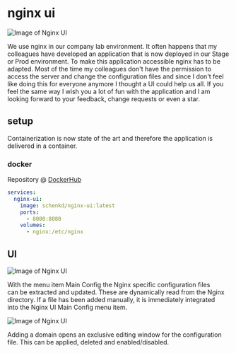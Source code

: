 # nginx ui

![Image of Nginx UI](https://i.ibb.co/XXcfsDp/Bildschirmfoto-2020-06-20-um-18-40-27.png)

We use nginx in our company lab environment. It often happens that my
colleagues have developed an application that is now deployed in our Stage
or Prod environment. To make this application accessible nginx has to be
adapted. Most of the time my colleagues don't have the permission to access
the server and change the configuration files and since I don't feel like
doing this for everyone anymore I thought a UI could help us all. If you
feel the same way I wish you a lot of fun with the application and I am
looking forward to your feedback, change requests or even a star.

## setup

Containerization is now state of the art and therefore the application is
delivered in a container.

### docker

Repository @ [DockerHub](https://hub.docker.com/r/schenkd/nginx-ui)

```yaml
services:
  nginx-ui:
    image: schenkd/nginx-ui:latest
    ports:
      - 8080:8080
    volumes:
      - nginx:/etc/nginx
```

## UI

![Image of Nginx UI](https://i.ibb.co/qNgBRrt/Bildschirmfoto-2020-06-21-um-10-01-46.png)

With the menu item Main Config the Nginx specific configuration files  
can be extracted and updated. These are dynamically read from the Nginx  
directory. If a file has been added manually, it is immediately integrated  
into the Nginx UI Main Config menu item.

![Image of Nginx UI](https://i.ibb.co/j85XKM6/Bildschirmfoto-2020-06-21-um-10-01-58.png)

Adding a domain opens an exclusive editing window for the configuration  
file. This can be applied, deleted and enabled/disabled.
